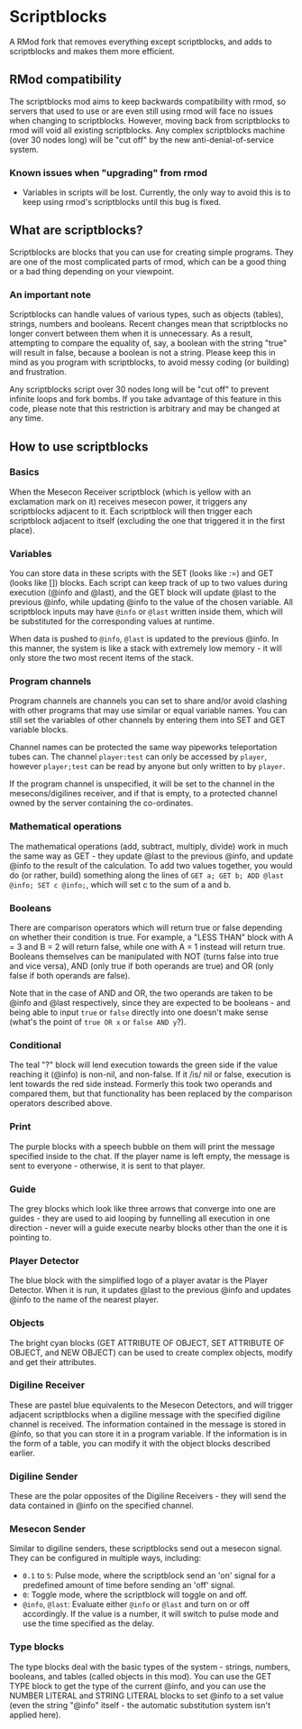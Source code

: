 # Scriptblocks

A RMod fork that removes everything except scriptblocks, and adds to
scriptblocks and makes them more efficient.

## RMod compatibility

The scriptblocks mod aims to keep backwards compatibility with rmod, so servers
that used to use or are even still using rmod will face no issues when changing
to scriptblocks. However, moving back from scriptblocks to rmod will void all
existing scriptblocks. Any complex scriptblocks machine (over 30 nodes long)
will be "cut off" by the new anti-denial-of-service system.

### Known issues when "upgrading" from rmod

- Variables in scripts will be lost. Currently, the only way to avoid this is to
  keep using rmod's scriptblocks until this bug is fixed.

## What are scriptblocks?

Scriptblocks are blocks that you can use for creating simple programs. They are
one of the most complicated parts of rmod, which can be a good thing or a bad
thing depending on your viewpoint.

### An important note

Scriptblocks can handle values of various types, such as objects (tables),
strings, numbers and booleans. Recent changes mean that scriptblocks no longer
convert between them when it is unnecessary. As a result, attempting to compare
the equality of, say, a boolean with the string "true" will result in false,
because a boolean is not a string. Please keep this in mind as you program with
scriptblocks, to avoid messy coding (or building) and frustration.

Any scriptblocks script over 30 nodes long will be "cut off" to prevent infinite
loops and fork bombs. If you take advantage of this feature in this code, please
note that this restriction is arbitrary and may be changed at any time.

## How to use scriptblocks

### Basics

When the Mesecon Receiver scriptblock (which is yellow with an exclamation mark
on it) receives mesecon power, it triggers any scriptblocks adjacent to it. Each
scriptblock will then trigger each scriptblock adjacent to itself (excluding the
one that triggered it in the first place).

### Variables

You can store data in these scripts with the SET (looks like :=) and GET
(looks like []) blocks. Each script can keep track of up to two values during
execution (@info and @last), and the GET block will update @last to the previous
@info, while updating @info to the value of the chosen variable. All scriptblock
inputs may have `@info` or `@last` written inside them, which will be
substituted for the corresponding values at runtime.

When data is pushed to `@info`, `@last` is updated to the previous @info. In
this manner, the system is like a stack with extremely low memory - it will only
store the two most recent items of the stack.

### Program channels

Program channels are channels you can set to share and/or avoid clashing with
other programs that may use similar or equal variable names. You can still set
the variables of other channels by entering them into SET and GET variable
blocks.

Channel names can be protected the same way pipeworks teleportation tubes can.
The channel `player:test` can only be accessed by `player`, however
`player;test` can be read by anyone but only written to by `player`.

If the program channel is unspecified, it will be set to the channel in the
mesecons/digilines receiver, and if that is empty, to a protected channel
owned by the server containing the co-ordinates.

### Mathematical operations

The mathematical operations (add, subtract, multiply, divide) work in much the
same way as GET - they update @last to the previous @info, and update @info to
the result of the calculation. To add two values together, you would do (or
rather, build) something along the lines of
`GET a; GET b; ADD @last @info; SET c @info;`, which will set c to the sum of
a and b.

### Booleans

There are comparison operators which will return true or false depending on
whether their condition is true. For example, a "LESS THAN" block with A = 3
and B = 2 will return false, while one with A = 1 instead will return true.
Booleans themselves can be manipulated with NOT (turns false into true and vice
versa), AND (only true if both operands are true) and OR (only false if both
operands are false).

Note that in the case of AND and OR, the two operands are taken to be @info and
@last respectively, since they are expected to be booleans - and being able to
input `true` or `false` directly into one doesn't make sense (what's the
point of `true OR x` or `false AND y`?).

### Conditional

The teal "?" block will lend execution towards the green side if the value
reaching it (@info) is non-nil, and non-false. If it /is/ nil or false,
execution is lent towards the red side instead. Formerly this took two operands
and compared them, but that functionality has been replaced by the comparison
operators described above.

### Print

The purple blocks with a speech bubble on them will print the message specified
inside to the chat. If the player name is left empty, the message is sent to
everyone - otherwise, it is sent to that player.

### Guide

The grey blocks which look like three arrows that converge into one are guides -
they are used to aid looping by funnelling all execution in one direction -
never will a guide execute nearby blocks other than the one it is pointing to.

### Player Detector

The blue block with the simplified logo of a player avatar is the Player
Detector. When it is run, it updates @last to the previous @info and updates
@info to the name of the nearest player.

### Objects

The bright cyan blocks (GET ATTRIBUTE OF OBJECT, SET ATTRIBUTE OF OBJECT, and
NEW OBJECT) can be used to create complex objects, modify and get their
attributes.

### Digiline Receiver

These are pastel blue equivalents to the Mesecon Detectors, and will trigger
adjacent scriptblocks when a digiline message with the specified digiline
channel is received. The information contained in the message is stored in
@info, so that you can store it in a program variable. If the information is in
the form of a table, you can modify it with the object blocks described earlier.

### Digiline Sender

These are the polar opposites of the Digiline Receivers - they will send the
data contained in @info on the specified channel.

### Mesecon Sender

Similar to digiline senders, these scriptblocks send out a mesecon signal. They
can be configured in multiple ways, including:

- `0.1` to `5`: Pulse mode, where the scriptblock send an 'on' signal for a
    predefined amount of time before sending an 'off' signal.
- `0`: Toggle mode, where the scriptblock will toggle on and off.
- `@info`, `@last`: Evaluate either `@info` or `@last` and turn on or off
    accordingly. If the value is a number, it will switch to pulse mode and use
    the time specified as the delay.

### Type blocks

The type blocks deal with the basic types of the system - strings, numbers,
booleans, and tables (called objects in this mod). You can use the GET TYPE
block to get the type of the current @info, and you can use the NUMBER LITERAL
and STRING LITERAL blocks to set @info to a set value (even the string "@info"
itself - the automatic substitution system isn't applied here).
